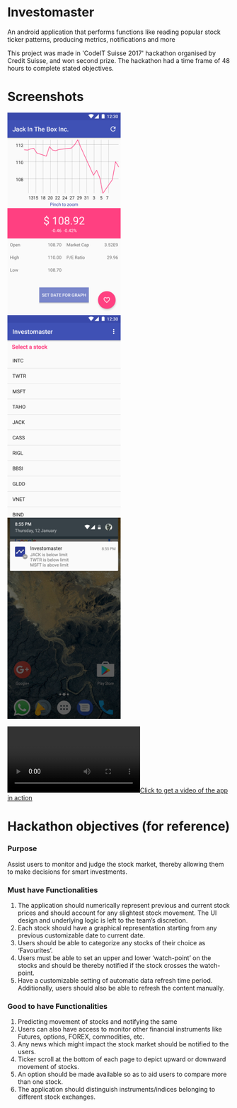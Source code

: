 # Investomaster
An android application that performs functions like reading popular stock ticker patterns, producing metrics, 
notifications and more

This project was made in 'CodeIT Suisse 2017' hackathon organised by Credit Suisse, and won second prize. The hackathon
had a time frame of 48 hours to complete stated objectives.

# Screenshots
<img src="https://github.com/Vieper1/Investomaster/blob/master/screenshots_and_videos/Screenshot_20170112-204253.png" width="256">  <img src="https://github.com/Vieper1/Investomaster/blob/master/screenshots_and_videos/Screenshot_20170112-204422.png" width="256">  <img src="https://github.com/Vieper1/Investomaster/blob/master/screenshots_and_videos/Screenshot_20170112-205522.png" width="256">

[![Click to get a video of the app in action](https://github.com/Vieper1/Investomaster/blob/master/screenshots_and_videos/2017_01_12_21_08_11.mp4)](https://github.com/Vieper1/Investomaster/blob/master/screenshots_and_videos/2017_01_12_21_08_11.mp4)


# Hackathon objectives (for reference)
### Purpose
Assist users to monitor and judge the stock market, thereby allowing them to make decisions for smart investments.

### Must have Functionalities
1. The application should numerically represent previous and current stock prices and should account for any slightest
stock movement. The UI design and underlying logic is left to the team’s discretion.
2. Each stock should have a graphical representation starting from any previous customizable date to current date.
3. Users should be able to categorize any stocks of their choice as ‘Favourites’.
4. Users must be able to set an upper and lower ‘watch-point’ on the stocks and should be thereby notified if the stock
crosses the watch-point.
5. Have a customizable setting of automatic data refresh time period. Additionally, users should also be able to refresh the
content manually.

### Good to have Functionalities
1. Predicting movement of stocks and notifying the same
2. Users can also have access to monitor other financial instruments like Futures, options, FOREX, commodities, etc.
3. Any news which might impact the stock market should be notified to the users.
4. Ticker scroll at the bottom of each page to depict upward or downward movement of stocks.
5. An option should be made available so as to aid users to compare more than one stock.
6. The application should distinguish instruments/indices belonging to different stock exchanges.
